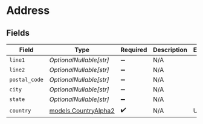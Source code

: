# Address


## Fields

| Field                                              | Type                                               | Required                                           | Description                                        | Example                                            |
| -------------------------------------------------- | -------------------------------------------------- | -------------------------------------------------- | -------------------------------------------------- | -------------------------------------------------- |
| `line1`                                            | *OptionalNullable[str]*                            | :heavy_minus_sign:                                 | N/A                                                |                                                    |
| `line2`                                            | *OptionalNullable[str]*                            | :heavy_minus_sign:                                 | N/A                                                |                                                    |
| `postal_code`                                      | *OptionalNullable[str]*                            | :heavy_minus_sign:                                 | N/A                                                |                                                    |
| `city`                                             | *OptionalNullable[str]*                            | :heavy_minus_sign:                                 | N/A                                                |                                                    |
| `state`                                            | *OptionalNullable[str]*                            | :heavy_minus_sign:                                 | N/A                                                |                                                    |
| `country`                                          | [models.CountryAlpha2](../models/countryalpha2.md) | :heavy_check_mark:                                 | N/A                                                | US                                                 |